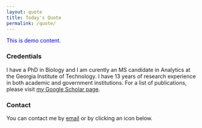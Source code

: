 ```yaml
---
layout: quote
title: Today's Quote
permalink: /quote/
---
```


<p style="color:blue">This is demo content.</p>

### Credentials

I have a PhD in Biology and I am curently an MS candidate in Analytics at the Georgia Institute of Technology. I have 13 years of research experience in both academic and government institutions. For a list of publications, please visit [my Google Scholar page](https://scholar.google.com/citations?hl=en&user=wfn0gRYAAAAJ).

### Contact

You can contact me by [email](mailto:cwalte12@mail.wvu.edu) or by clicking an icon below.

